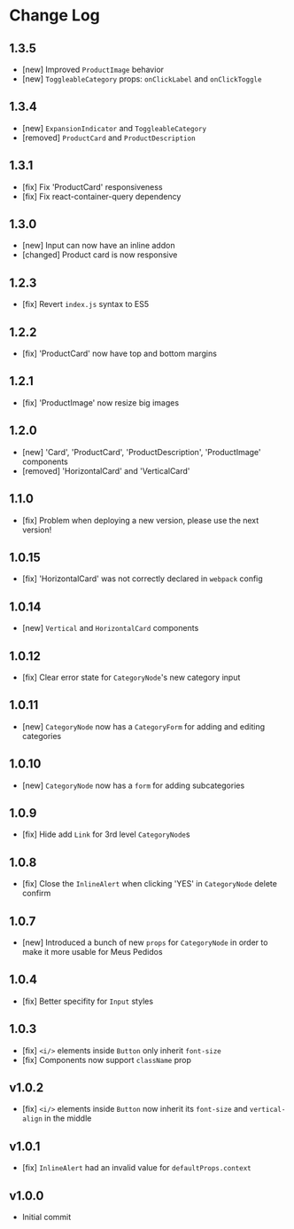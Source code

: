 # Change Log

## 1.3.5
- [new] Improved `ProductImage` behavior
- [new] `ToggleableCategory` props: `onClickLabel` and `onClickToggle`

## 1.3.4
- [new] `ExpansionIndicator` and `ToggleableCategory`
- [removed] `ProductCard` and `ProductDescription`

## 1.3.1
- [fix] Fix 'ProductCard' responsiveness
- [fix] Fix react-container-query dependency

## 1.3.0
- [new] Input can now have an inline addon
- [changed] Product card is now responsive

## 1.2.3
- [fix] Revert `index.js` syntax to ES5

## 1.2.2
- [fix] 'ProductCard' now have top and bottom margins

## 1.2.1
- [fix] 'ProductImage' now resize big images

## 1.2.0
- [new] 'Card', 'ProductCard', 'ProductDescription', 'ProductImage' components
- [removed] 'HorizontalCard' and 'VerticalCard'

## 1.1.0
- [fix] Problem when deploying a new version, please use the next version!

## 1.0.15
- [fix] 'HorizontalCard' was not correctly declared in `webpack` config

## 1.0.14
- [new] `Vertical` and `HorizontalCard` components

## 1.0.12
- [fix] Clear error state for `CategoryNode`'s new category input

## 1.0.11
- [new] `CategoryNode` now has a `CategoryForm` for adding and editing categories

## 1.0.10
- [new] `CategoryNode` now has a `form` for adding subcategories

## 1.0.9
- [fix] Hide add `Link` for 3rd level `CategoryNode`s

## 1.0.8
- [fix] Close the `InlineAlert` when clicking 'YES' in `CategoryNode` delete confirm

## 1.0.7
- [new] Introduced a bunch of new `props` for `CategoryNode` in order to make it more usable for Meus Pedidos

## 1.0.4
- [fix] Better specifity for `Input` styles

## 1.0.3
- [fix] `<i/>` elements inside `Button` only inherit `font-size`
- [fix] Components now support `className` prop

## v1.0.2
- [fix] `<i/>` elements inside `Button` now inherit its `font-size` and `vertical-align` in the middle

## v1.0.1
- [fix] `InlineAlert` had an invalid value for `defaultProps.context`

## v1.0.0
- Initial commit
